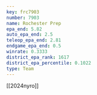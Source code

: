 ```yaml
---
key: frc7903
number: 7903
name: Rochester Prep
epa_end: 5.82
auto_epa_end: 2.5
teleop_epa_end: 2.81
endgame_epa_end: 0.5
winrate: 0.3333
district_epa_rank: 1617
district_epa_percentile: 0.1022
type: Team
---
```

[[2024nyro]]
